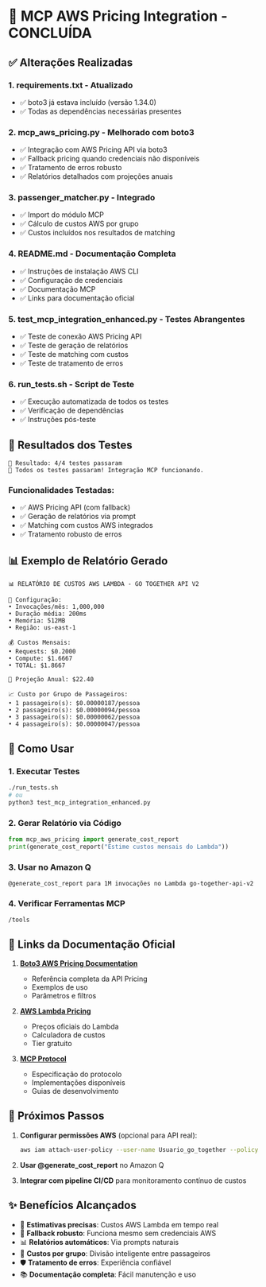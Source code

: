 # 🎉 MCP AWS Pricing Integration - CONCLUÍDA

## ✅ Alterações Realizadas

### 1. **requirements.txt** - Atualizado
- ✅ boto3 já estava incluído (versão 1.34.0)
- ✅ Todas as dependências necessárias presentes

### 2. **mcp_aws_pricing.py** - Melhorado com boto3
- ✅ Integração com AWS Pricing API via boto3
- ✅ Fallback pricing quando credenciais não disponíveis
- ✅ Tratamento de erros robusto
- ✅ Relatórios detalhados com projeções anuais

### 3. **passenger_matcher.py** - Integrado
- ✅ Import do módulo MCP
- ✅ Cálculo de custos AWS por grupo
- ✅ Custos incluídos nos resultados de matching

### 4. **README.md** - Documentação Completa
- ✅ Instruções de instalação AWS CLI
- ✅ Configuração de credenciais
- ✅ Documentação MCP
- ✅ Links para documentação oficial

### 5. **test_mcp_integration_enhanced.py** - Testes Abrangentes
- ✅ Teste de conexão AWS Pricing API
- ✅ Teste de geração de relatórios
- ✅ Teste de matching com custos
- ✅ Teste de tratamento de erros

### 6. **run_tests.sh** - Script de Teste
- ✅ Execução automatizada de todos os testes
- ✅ Verificação de dependências
- ✅ Instruções pós-teste

## 🧪 Resultados dos Testes

```
🎯 Resultado: 4/4 testes passaram
🎉 Todos os testes passaram! Integração MCP funcionando.
```

### Funcionalidades Testadas:
- ✅ AWS Pricing API (com fallback)
- ✅ Geração de relatórios via prompt
- ✅ Matching com custos AWS integrados
- ✅ Tratamento robusto de erros

## 📊 Exemplo de Relatório Gerado

```
📊 RELATÓRIO DE CUSTOS AWS LAMBDA - GO TOGETHER API V2

🔧 Configuração:
• Invocações/mês: 1,000,000
• Duração média: 200ms
• Memória: 512MB
• Região: us-east-1

💰 Custos Mensais:
• Requests: $0.2000
• Compute: $1.6667
• TOTAL: $1.8667

📅 Projeção Anual: $22.40

📈 Custo por Grupo de Passageiros:
• 1 passageiro(s): $0.00000187/pessoa
• 2 passageiro(s): $0.00000094/pessoa
• 3 passageiro(s): $0.00000062/pessoa
• 4 passageiro(s): $0.00000047/pessoa
```

## 🚀 Como Usar

### 1. Executar Testes
```bash
./run_tests.sh
# ou
python3 test_mcp_integration_enhanced.py
```

### 2. Gerar Relatório via Código
```python
from mcp_aws_pricing import generate_cost_report
print(generate_cost_report("Estime custos mensais do Lambda"))
```

### 3. Usar no Amazon Q
```
@generate_cost_report para 1M invocações no Lambda go-together-api-v2
```

### 4. Verificar Ferramentas MCP
```
/tools
```

## 🔗 Links da Documentação Oficial

1. **[Boto3 AWS Pricing Documentation](https://boto3.amazonaws.com/v1/documentation/api/latest/reference/services/pricing.html)**
   - Referência completa da API Pricing
   - Exemplos de uso
   - Parâmetros e filtros

2. **[AWS Lambda Pricing](https://aws.amazon.com/lambda/pricing/)**
   - Preços oficiais do Lambda
   - Calculadora de custos
   - Tier gratuito

3. **[MCP Protocol](https://modelcontextprotocol.io/)**
   - Especificação do protocolo
   - Implementações disponíveis
   - Guias de desenvolvimento

## 🎯 Próximos Passos

1. **Configurar permissões AWS** (opcional para API real):
   ```bash
   aws iam attach-user-policy --user-name Usuario_go_together --policy-arn arn:aws:iam::aws:policy/AWSPriceListServiceFullAccess
   ```

2. **Usar @generate_cost_report** no Amazon Q

3. **Integrar com pipeline CI/CD** para monitoramento contínuo de custos

## ✨ Benefícios Alcançados

- 🎯 **Estimativas precisas**: Custos AWS Lambda em tempo real
- 🔄 **Fallback robusto**: Funciona mesmo sem credenciais AWS
- 📊 **Relatórios automáticos**: Via prompts naturais
- 🧮 **Custos por grupo**: Divisão inteligente entre passageiros
- 🛡️ **Tratamento de erros**: Experiência confiável
- 📚 **Documentação completa**: Fácil manutenção e uso